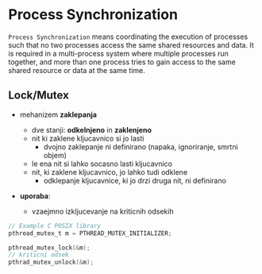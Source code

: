# Process Synchronization

`Process Synchronization` means coordinating the execution of processes such that no two processes access the same shared resources and data. It is required in a multi-process system where multiple processes run together, and more than one process tries to gain access to the same shared resource or data at the same time.

## Lock/Mutex
- mehanizem **zaklepanja**
    - dve stanji: **odkelnjeno** in **zaklenjeno**
    - nit ki zaklene kljucavnico si jo lasti
        - dvojno zaklepanje ni definirano (napaka, ignoriranje, smrtni objem)
    - le ena nit si lahko socasno lasti kljucavnico
    - nit, ki zaklene kljucavnico, jo lahko tudi odklene
        - odklepanje kljucavnice, ki jo drzi druga nit, ni definirano

- **uporaba**:
    - vzaejmno izkljucevanje na kriticnih odsekih

```c
// Example C POSIX library
pthread_mutex_t m = PTHREAD_MUTEX_INITIALIZER;

pthread_mutex_lock(&m);
// kriticni odsek
pthrad_mutex_unlock(&m);
```

